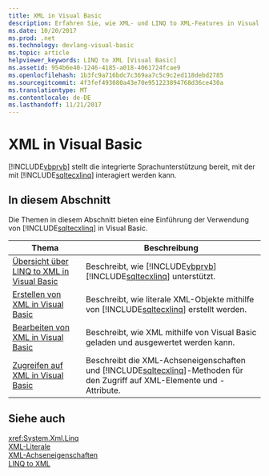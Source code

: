 ```yaml
---
title: XML in Visual Basic
description: Erfahren Sie, wie XML- und LINQ to XML-Features in Visual Basic-Code verwenden.
ms.date: 10/20/2017
ms.prod: .net
ms.technology: devlang-visual-basic
ms.topic: article
helpviewer_keywords: LINQ to XML [Visual Basic]
ms.assetid: 954b6e40-1246-4185-a018-4061724fcae9
ms.openlocfilehash: 1b3fc9a716bdc7c369aa7c5c9c2ed118debd2785
ms.sourcegitcommit: 4f3fef493080a43e70e951223894768d36ce430a
ms.translationtype: MT
ms.contentlocale: de-DE
ms.lasthandoff: 11/21/2017
---
```

# <a name="xml-in-visual-basic"></a>XML in Visual Basic

[!INCLUDE[vbprvb](~/includes/vbprvb-md.md)] stellt die integrierte Sprachunterstützung bereit, mit der mit [!INCLUDE[sqltecxlinq](~/includes/sqltecxlinq-md.md)] interagiert werden kann.  
  
## <a name="in-this-section"></a>In diesem Abschnitt  

 Die Themen in diesem Abschnitt bieten eine Einführung der Verwendung von [!INCLUDE[sqltecxlinq](~/includes/sqltecxlinq-md.md)] in Visual Basic.  
  
|Thema|Beschreibung|  
|-----------|-----------------|  
|[Übersicht über LINQ to XML in Visual Basic](../../../../visual-basic/programming-guide/language-features/xml/overview-of-linq-to-xml.md)|Beschreibt, wie [!INCLUDE[vbprvb](~/includes/vbprvb-md.md)] [!INCLUDE[sqltecxlinq](~/includes/sqltecxlinq-md.md)] unterstützt.|  
|[Erstellen von XML in Visual Basic](../../../../visual-basic/programming-guide/language-features/xml/creating-xml.md)|Beschreibt, wie literale XML-Objekte mithilfe von [!INCLUDE[sqltecxlinq](~/includes/sqltecxlinq-md.md)] erstellt werden.|  
|[Bearbeiten von XML in Visual Basic](../../../../visual-basic/programming-guide/language-features/xml/manipulating-xml.md)|Beschreibt, wie XML mithilfe von Visual Basic geladen und ausgewertet werden kann.|  
|[Zugreifen auf XML in Visual Basic](../../../../visual-basic/programming-guide/language-features/xml/accessing-xml.md)|Beschreibt die XML-Achseneigenschaften und [!INCLUDE[sqltecxlinq](~/includes/sqltecxlinq-md.md)]-Methoden für den Zugriff auf XML-Elemente und -Attribute.|  
  
## <a name="see-also"></a>Siehe auch  
 <xref:System.Xml.Linq>  
 [XML-Literale](../../../../visual-basic/language-reference/xml-literals/index.md)  
 [XML-Achseneigenschaften](../../../../visual-basic/language-reference/xml-axis/xml-axis-properties.md)  
 [LINQ to XML](http://msdn.microsoft.com/library/f0fe21e9-ee43-4a55-b91a-0800e5782c13)
